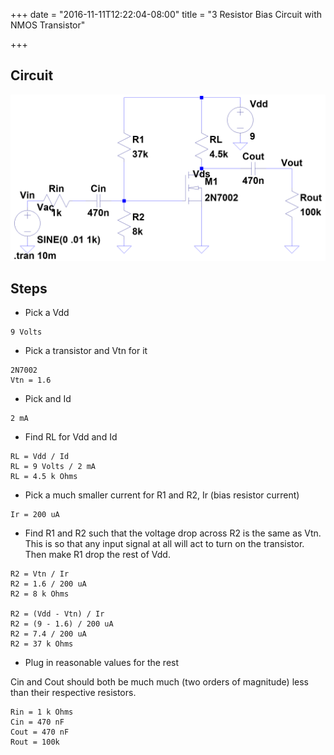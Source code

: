 +++
date = "2016-11-11T12:22:04-08:00"
title = "3 Resistor Bias Circuit with NMOS Transistor"

+++

## Circuit

![3-resistor-bias-circuit](/images/3-resistor-bias-circuit.png)

## Steps

* Pick a Vdd
```
9 Volts
```

* Pick a transistor and Vtn for it
```
2N7002
Vtn = 1.6
```

* Pick and Id
```
2 mA
```

* Find RL for Vdd and Id
```
RL = Vdd / Id
RL = 9 Volts / 2 mA
RL = 4.5 k Ohms
```

* Pick a much smaller current for R1 and R2, Ir (bias resistor current)

```
Ir = 200 uA
```

* Find R1 and R2 such that the voltage drop across R2 is the same as Vtn. This
  is so that any input signal at all will act to turn on the transistor. Then
  make R1 drop the rest of Vdd.

```
R2 = Vtn / Ir
R2 = 1.6 / 200 uA
R2 = 8 k Ohms

R2 = (Vdd - Vtn) / Ir
R2 = (9 - 1.6) / 200 uA
R2 = 7.4 / 200 uA
R2 = 37 k Ohms
```

* Plug in reasonable values for the rest

Cin and Cout should both be much much (two orders of magnitude) less than their
respective resistors.

```
Rin = 1 k Ohms
Cin = 470 nF
Cout = 470 nF
Rout = 100k
```

